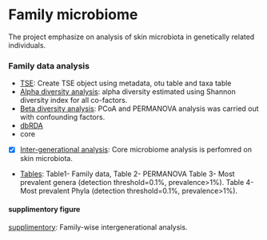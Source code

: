 # Family microbiome
The project emphasize on analysis of skin microbiota in genetically related individuals.

### Family data analysis

- [TSE](fam_tse.Rmd): Create TSE object using metadata, otu table and taxa table
- [Alpha diversity analysis](tse_alpha.md): alpha diversity estimated using Shannon diversity index for all co-factors.
- [Beta diversity analysis](tse_beta.md): PCoA and PERMANOVA analysis was carried out with confounding factors.
- [dbRDA](RDA.md)
- core
- [x] [Inter-generational analysis](Intergeneration_analysis.md): Core microbiome analysis is perfomred on skin microbiota.
- [Tables](tables.md): Table1- Family data,
  Table 2- PERMANOVA
  Table 3- Most prevalent genera (detection threshold=0.1%, prevalence>1%).
  Table 4-  Most prevalent Phyla (detection threshold=0.1%, prevalence>1%).

#### supplimentory figure
[supplimentory](supplimentory.md): Family-wise intergenerational analysis.
